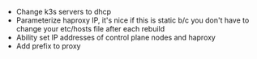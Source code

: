 - Change k3s servers to dhcp
- Parameterize haproxy IP, it's nice if this is static b/c you don't have to change your etc/hosts file after each rebuild
- Ability set IP addresses of control plane nodes and haproxy
- Add prefix to proxy